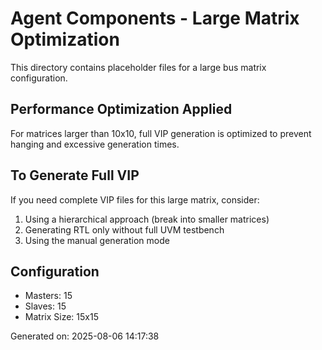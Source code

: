 # Agent Components - Large Matrix Optimization

This directory contains placeholder files for a large bus matrix configuration.

## Performance Optimization Applied
For matrices larger than 10x10, full VIP generation is optimized to prevent
hanging and excessive generation times.

## To Generate Full VIP
If you need complete VIP files for this large matrix, consider:
1. Using a hierarchical approach (break into smaller matrices)
2. Generating RTL only without full UVM testbench
3. Using the manual generation mode

## Configuration
- Masters: 15
- Slaves: 15
- Matrix Size: 15x15

Generated on: 2025-08-06 14:17:38
